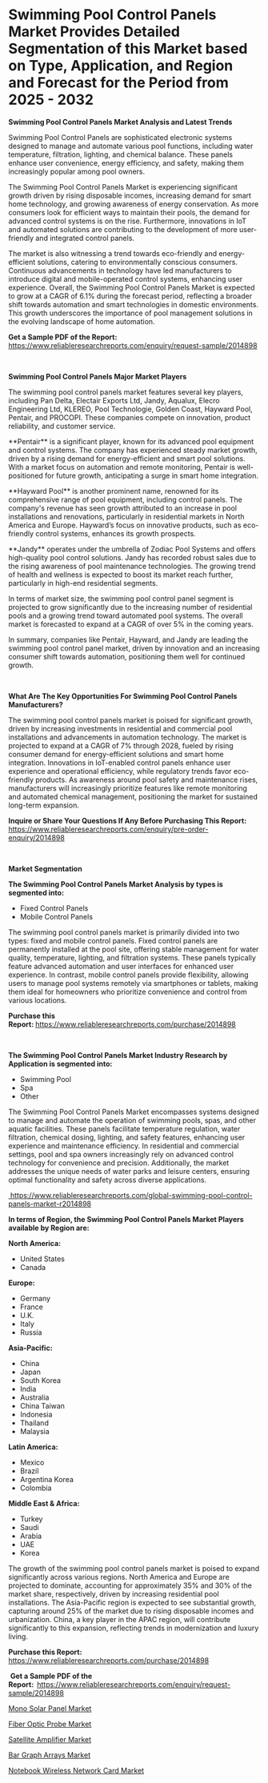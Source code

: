 <p><h1>Swimming Pool Control Panels Market Provides Detailed Segmentation of this Market based on Type, Application, and Region and Forecast for the Period from 2025 - 2032</h1></p><p><strong>Swimming Pool Control Panels Market Analysis and Latest Trends</strong></p>
<p><p>Swimming Pool Control Panels are sophisticated electronic systems designed to manage and automate various pool functions, including water temperature, filtration, lighting, and chemical balance. These panels enhance user convenience, energy efficiency, and safety, making them increasingly popular among pool owners. </p><p>The Swimming Pool Control Panels Market is experiencing significant growth driven by rising disposable incomes, increasing demand for smart home technology, and growing awareness of energy conservation. As more consumers look for efficient ways to maintain their pools, the demand for advanced control systems is on the rise. Furthermore, innovations in IoT and automated solutions are contributing to the development of more user-friendly and integrated control panels. </p><p>The market is also witnessing a trend towards eco-friendly and energy-efficient solutions, catering to environmentally conscious consumers. Continuous advancements in technology have led manufacturers to introduce digital and mobile-operated control systems, enhancing user experience. Overall, the Swimming Pool Control Panels Market is expected to grow at a CAGR of 6.1% during the forecast period, reflecting a broader shift towards automation and smart technologies in domestic environments. This growth underscores the importance of pool management solutions in the evolving landscape of home automation.</p></p>
<p><strong>Get a Sample PDF of the Report:&nbsp;</strong> <a href="https://www.reliableresearchreports.com/enquiry/request-sample/2014898?utm_campaign=31&utm_medium=2&utm_source=Github&utm_content=ia&utm_term=06042025&utm_id=swimming-pool-control-panels">https://www.reliableresearchreports.com/enquiry/request-sample/2014898</a></p>
<p>&nbsp;</p>
<p><strong>Swimming Pool Control Panels Major Market Players</strong></p>
<p><p>The swimming pool control panels market features several key players, including Pan Delta, Electair Exports Ltd, Jandy, Aqualux, Elecro Engineering Ltd, KLEREO, Pool Technologie, Golden Coast, Hayward Pool, Pentair, and PROCOPI. These companies compete on innovation, product reliability, and customer service.</p><p>**Pentair** is a significant player, known for its advanced pool equipment and control systems. The company has experienced steady market growth, driven by a rising demand for energy-efficient and smart pool solutions. With a market focus on automation and remote monitoring, Pentair is well-positioned for future growth, anticipating a surge in smart home integration.</p><p>**Hayward Pool** is another prominent name, renowned for its comprehensive range of pool equipment, including control panels. The company's revenue has seen growth attributed to an increase in pool installations and renovations, particularly in residential markets in North America and Europe. Hayward’s focus on innovative products, such as eco-friendly control systems, enhances its growth prospects.</p><p>**Jandy** operates under the umbrella of Zodiac Pool Systems and offers high-quality pool control solutions. Jandy has recorded robust sales due to the rising awareness of pool maintenance technologies. The growing trend of health and wellness is expected to boost its market reach further, particularly in high-end residential segments.</p><p>In terms of market size, the swimming pool control panel segment is projected to grow significantly due to the increasing number of residential pools and a growing trend toward automated pool systems. The overall market is forecasted to expand at a CAGR of over 5% in the coming years.</p><p>In summary, companies like Pentair, Hayward, and Jandy are leading the swimming pool control panel market, driven by innovation and an increasing consumer shift towards automation, positioning them well for continued growth.</p></p>
<p>&nbsp;</p>
<p><strong>What Are The Key Opportunities For Swimming Pool Control Panels Manufacturers?</strong></p>
<p><p>The swimming pool control panels market is poised for significant growth, driven by increasing investments in residential and commercial pool installations and advancements in automation technology. The market is projected to expand at a CAGR of 7% through 2028, fueled by rising consumer demand for energy-efficient solutions and smart home integration. Innovations in IoT-enabled control panels enhance user experience and operational efficiency, while regulatory trends favor eco-friendly products. As awareness around pool safety and maintenance rises, manufacturers will increasingly prioritize features like remote monitoring and automated chemical management, positioning the market for sustained long-term expansion.</p></p>
<p><strong>Inquire or Share Your Questions If Any Before Purchasing This Report:</strong> <a href="https://www.reliableresearchreports.com/enquiry/pre-order-enquiry/2014898?utm_campaign=31&utm_medium=2&utm_source=Github&utm_content=ia&utm_term=06042025&utm_id=swimming-pool-control-panels">https://www.reliableresearchreports.com/enquiry/pre-order-enquiry/2014898</a></p>
<p>&nbsp;</p>
<p><strong>Market Segmentation</strong></p>
<p><strong>The Swimming Pool Control Panels Market Analysis by types is segmented into:</strong></p>
<p><ul><li>Fixed Control Panels</li><li>Mobile Control Panels</li></ul></p>
<p><p>The swimming pool control panels market is primarily divided into two types: fixed and mobile control panels. Fixed control panels are permanently installed at the pool site, offering stable management for water quality, temperature, lighting, and filtration systems. These panels typically feature advanced automation and user interfaces for enhanced user experience. In contrast, mobile control panels provide flexibility, allowing users to manage pool systems remotely via smartphones or tablets, making them ideal for homeowners who prioritize convenience and control from various locations.</p></p>
<p><strong>Purchase this Report:&nbsp;</strong><a href="https://www.reliableresearchreports.com/purchase/2014898?utm_campaign=31&utm_medium=2&utm_source=Github&utm_content=ia&utm_term=06042025&utm_id=swimming-pool-control-panels">https://www.reliableresearchreports.com/purchase/2014898</a></p>
<p>&nbsp;</p>
<p><strong>The Swimming Pool Control Panels Market Industry Research by Application is segmented into:</strong></p>
<p><ul><li>Swimming Pool</li><li>Spa</li><li>Other</li></ul></p>
<p><p>The Swimming Pool Control Panels Market encompasses systems designed to manage and automate the operation of swimming pools, spas, and other aquatic facilities. These panels facilitate temperature regulation, water filtration, chemical dosing, lighting, and safety features, enhancing user experience and maintenance efficiency. In residential and commercial settings, pool and spa owners increasingly rely on advanced control technology for convenience and precision. Additionally, the market addresses the unique needs of water parks and leisure centers, ensuring optimal functionality and safety across diverse applications.</p></p>
<p><a href="https://www.reliableresearchreports.com/global-swimming-pool-control-panels-market-r2014898?utm_campaign=31&utm_medium=2&utm_source=Github&utm_content=ia&utm_term=06042025&utm_id=swimming-pool-control-panels">&nbsp;https://www.reliableresearchreports.com/global-swimming-pool-control-panels-market-r2014898</a></p>
<p><strong>In terms of Region, the Swimming Pool Control Panels Market Players available by Region are:</strong></p>
<p>
    <p> <strong> North America: </strong>
        <ul>
            <li>United States</li>
            <li>Canada</li>
        </ul>
        </p> 
    <p> <strong> Europe: </strong>
        <ul>
            <li>Germany</li>
            <li>France</li>
            <li>U.K.</li>
            <li>Italy</li>
            <li>Russia</li>
        </ul>
        </p> 
    <p> <strong> Asia-Pacific: </strong>
        <ul>
            <li>China</li>
            <li>Japan</li>
            <li>South Korea</li>
            <li>India</li>
            <li>Australia</li>
            <li>China Taiwan</li>
            <li>Indonesia</li>
            <li>Thailand</li>
            <li>Malaysia</li>
        </ul>
        </p> 
    <p> <strong> Latin America: </strong>
        <ul>
            <li>Mexico</li>
            <li>Brazil</li>
            <li>Argentina Korea</li>
            <li>Colombia</li>
        </ul>
        </p> 
    <p> <strong> Middle East & Africa: </strong>
        <ul>
            <li>Turkey</li>
            <li>Saudi</li>
            <li>Arabia</li>
            <li>UAE</li>
            <li>Korea</li>
        </ul>
    </p>
    </p>
<p><p>The growth of the swimming pool control panels market is poised to expand significantly across various regions. North America and Europe are projected to dominate, accounting for approximately 35% and 30% of the market share, respectively, driven by increasing residential pool installations. The Asia-Pacific region is expected to see substantial growth, capturing around 25% of the market due to rising disposable incomes and urbanization. China, a key player in the APAC region, will contribute significantly to this expansion, reflecting trends in modernization and luxury living.</p></p>
<p><strong>Purchase this Report: </strong><a href="https://www.reliableresearchreports.com/purchase/2014898?utm_campaign=31&utm_medium=2&utm_source=Github&utm_content=ia&utm_term=06042025&utm_id=swimming-pool-control-panels">https://www.reliableresearchreports.com/purchase/2014898</a></p>
<p>&nbsp;<strong>Get a Sample PDF of the Report:&nbsp;&nbsp;</strong><a href="https://www.reliableresearchreports.com/enquiry/request-sample/2014898?utm_campaign=31&utm_medium=2&utm_source=Github&utm_content=ia&utm_term=06042025&utm_id=swimming-pool-control-panels">https://www.reliableresearchreports.com/enquiry/request-sample/2014898</a></p>
<p><strong></strong></p>
<p><p><a href="https://github.com/godutetraeva/Market-Research-Report-List-1/blob/main/mono-solar-panel-market.md?utm_campaign=31&utm_medium=2&utm_source=Github&utm_content=ia&utm_term=06042025&utm_id=swimming-pool-control-panels">Mono Solar Panel Market</a></p><p><a href="https://github.com/kirstejuvet/Market-Research-Report-List-1/blob/main/fiber-optic-probe-market.md?utm_campaign=31&utm_medium=2&utm_source=Github&utm_content=ia&utm_term=06042025&utm_id=swimming-pool-control-panels">Fiber Optic Probe Market</a></p><p><a href="https://github.com/trossdushi7u/Market-Research-Report-List-1/blob/main/satellite-amplifier-market.md?utm_campaign=31&utm_medium=2&utm_source=Github&utm_content=ia&utm_term=06042025&utm_id=swimming-pool-control-panels">Satellite Amplifier Market</a></p><p><a href="https://github.com/abuegalawixo/Market-Research-Report-List-1/blob/main/bar-graph-arrays-market.md?utm_campaign=31&utm_medium=2&utm_source=Github&utm_content=ia&utm_term=06042025&utm_id=swimming-pool-control-panels">Bar Graph Arrays Market</a></p><p><a href="https://github.com/cernkomlkawi/Market-Research-Report-List-1/blob/main/notebook-wireless-network-card-market.md?utm_campaign=31&utm_medium=2&utm_source=Github&utm_content=ia&utm_term=06042025&utm_id=swimming-pool-control-panels">Notebook Wireless Network Card Market</a></p></p>